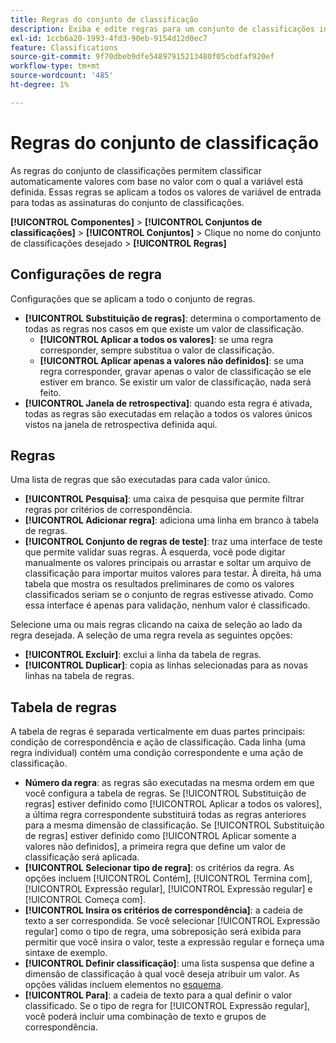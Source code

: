 ```yaml
---
title: Regras do conjunto de classificação
description: Exiba e edite regras para um conjunto de classificações individual.
exl-id: 1ccb6a20-1993-4fd3-90eb-9154d12d0ec7
feature: Classifications
source-git-commit: 9f70dbeb9dfe54897915213480f05cbdfaf920ef
workflow-type: tm+mt
source-wordcount: '485'
ht-degree: 1%

---
```


# Regras do conjunto de classificação

As regras do conjunto de classificações permitem classificar automaticamente valores com base no valor com o qual a variável está definida. Essas regras se aplicam a todos os valores de variável de entrada para todas as assinaturas do conjunto de classificações.

**[!UICONTROL Componentes]** > **[!UICONTROL Conjuntos de classificações]** > **[!UICONTROL Conjuntos]** > Clique no nome do conjunto de classificações desejado > **[!UICONTROL Regras]**

## Configurações de regra

Configurações que se aplicam a todo o conjunto de regras.

* **[!UICONTROL Substituição de regras]**: determina o comportamento de todas as regras nos casos em que existe um valor de classificação.
   * **[!UICONTROL Aplicar a todos os valores]**: se uma regra corresponder, sempre substitua o valor de classificação.
   * **[!UICONTROL Aplicar apenas a valores não definidos]**: se uma regra corresponder, gravar apenas o valor de classificação se ele estiver em branco. Se existir um valor de classificação, nada será feito.
* **[!UICONTROL Janela de retrospectiva]**: quando esta regra é ativada, todas as regras são executadas em relação a todos os valores únicos vistos na janela de retrospectiva definida aqui.

## Regras

Uma lista de regras que são executadas para cada valor único.

* **[!UICONTROL Pesquisa]**: uma caixa de pesquisa que permite filtrar regras por critérios de correspondência.
* **[!UICONTROL Adicionar regra]**: adiciona uma linha em branco à tabela de regras.
* **[!UICONTROL Conjunto de regras de teste]**: traz uma interface de teste que permite validar suas regras. À esquerda, você pode digitar manualmente os valores principais ou arrastar e soltar um arquivo de classificação para importar muitos valores para testar. À direita, há uma tabela que mostra os resultados preliminares de como os valores classificados seriam se o conjunto de regras estivesse ativado. Como essa interface é apenas para validação, nenhum valor é classificado.

Selecione uma ou mais regras clicando na caixa de seleção ao lado da regra desejada. A seleção de uma regra revela as seguintes opções:

* **[!UICONTROL Excluir]**: exclui a linha da tabela de regras.
* **[!UICONTROL Duplicar]**: copia as linhas selecionadas para as novas linhas na tabela de regras.

## Tabela de regras

A tabela de regras é separada verticalmente em duas partes principais: condição de correspondência e ação de classificação. Cada linha (uma regra individual) contém uma condição correspondente e uma ação de classificação.

* **Número da regra**: as regras são executadas na mesma ordem em que você configura a tabela de regras. Se [!UICONTROL Substituição de regras] estiver definido como [!UICONTROL Aplicar a todos os valores], a última regra correspondente substituirá todas as regras anteriores para a mesma dimensão de classificação. Se [!UICONTROL Substituição de regras] estiver definido como [!UICONTROL Aplicar somente a valores não definidos], a primeira regra que define um valor de classificação será aplicada.
* **[!UICONTROL Selecionar tipo de regra]**: os critérios da regra. As opções incluem [!UICONTROL Contém], [!UICONTROL Termina com], [!UICONTROL Expressão regular], [!UICONTROL Expressão regular] e [!UICONTROL Começa com].
* **[!UICONTROL Insira os critérios de correspondência]**: a cadeia de texto a ser correspondida. Se você selecionar [!UICONTROL Expressão regular] como o tipo de regra, uma sobreposição será exibida para permitir que você insira o valor, teste a expressão regular e forneça uma sintaxe de exemplo.
* **[!UICONTROL Definir classificação]**: uma lista suspensa que define a dimensão de classificação à qual você deseja atribuir um valor. As opções válidas incluem elementos no [esquema](schema.md).
* **[!UICONTROL Para]**: a cadeia de texto para a qual definir o valor classificado. Se o tipo de regra for [!UICONTROL Expressão regular], você poderá incluir uma combinação de texto e grupos de correspondência.
